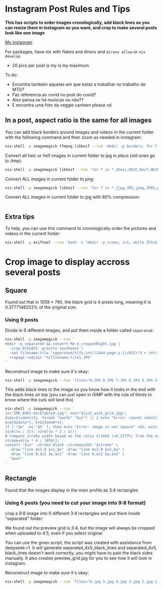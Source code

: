 # Instagram Post Rules and Tips

**This has scripts to order images cronologically, add black lines so you can resize them in instagram as you want, and crop to make several posts look like one image**

[My instagram](https://www.instagram.com/jonnasalmeidas/)

For packages, have nix with flakes and direnv and `direnv allow` or `nix develop`

- 20 pics per post is my is my maximum

To do:

- Encontra também aquelas em que estas a trabalhar no trabalho de MTG?
- Faz referencia ao covid no post do covid?
- Also pensa se há muiscas ou não??
- E encontra uma foto da veggie canteen please xd

## In a post, aspect ratio is the same for all images

You can add black borders around images and videos in the current folder with the following command and then zoom as needed in instagram:

```sh
nix-shell -p imagemagick ffmpeg libheif --run 'mkdir -p borders; for f in *.{jpg,JPG,jpeg,JPEG,png,PNG,gif,GIF,tif,TIF,tiff,TIFF,bmp,BMP,heic,HEIC,heif,HEIF}; do [ -e "$f" ] || continue; dims=$(magick identify -format "%wx%h" "$f"); w=${dims%x*}; h=${dims#*x}; border_w=$((w * 60 / 100)); border_h=$((h * 60 / 100)); magick "$f" -bordercolor black -border ${border_w}x${border_h} "borders/bordered_$f"; done; for f in *.{kvm,KVM,avi,AVI,mp4,MP4,wmv,WMV,flv,FLV,webm,WEBM,ogg,OGG,mov,MOV,asf,ASF,mkv,MKV}; do [ -e "$f" ] || continue; ffmpeg -i "$f" -vf "pad=ceil(iw+2*iw*0.6):ceil(ih+2*ih*0.6):ceil(iw*0.6):ceil(ih*0.6):color=black" -c:a copy "borders/bordered_$f"; done'

```

Convert all heic or heif images in current folder to jpg in place (old ones go to /tmp):

```sh
nix-shell -p imagemagick libheif --run 'for f in *.{heic,HEIC,heif,HEIF}; do [ -e "$f" ] || continue; magick "$f" "${f%.*}.jpg" && (mv "$f" /tmp/ 2>/dev/null || rm "$f"); done'
```

Convert ALL images in current folder to png:

```sh
nix-shell -p imagemagick libheif --run 'for f in *.{jpg,JPG,jpeg,JPEG,png,PNG,gif,GIF,tif,TIF,tiff,TIFF,bmp,BMP,webp,WEBP,heic,HEIC,heif,HEIF}; do [ -e "$f" ] || continue; magick "$f" "${f%.*}.tmp.png" && (mv -f "$f" /tmp/ 2>/dev/null || rm -f "$f") && mv -f "${f%.*}.tmp.png" "${f%.*}.png"; done'
```

Convert ALL images in current folder to jpg with 80% compression:

```sh

```


## Extra tips

To help, you can use this command to cronologically order the pictures and videos in the current folder:

```sh
nix-shell -p exiftool --run 'bash -c "mkdir -p crono; i=1; while IFS=$'\''\t'\'' read -r dt f; do cp \"\$f\" \"crono/\${i}_\$f\"; echo \"Copied: crono/\${i}_\$f\"; i=\$((i+1)); done < <(exiftool -T -DateTimeOriginal -filename * 2>/dev/null | sort)"'
```

# Crop image to display accross several posts

## Square

Found out that in 1059 × 740, the black grid is 4 pixels long, meaning it is 0.3777148253% of the original size.

### Using 9 posts

Divide in 9 different images, and put them inside a folder called `separated`:

```sh
nix-shell -p imagemagick --run '
mkdir -p separated && convert Me-4_croppedRight.jpg \
  -crop 815x815 -gravity southeast \
  -set filename:tile "separated/%[fx:int((2444-page.y-1)/815)*3 + int((2444-page.x-1)/815) + 1]" \
  +repage +adjoin "%[filename:tile].JPG"
'
```

Reconstruct image to make sure it's okay:

```sh
nix-shell -p imagemagick --run 'files="9.JPG 8.JPG 7.JPG 6.JPG 5.JPG 4.JPG 3.JPG 2.JPG 1.JPG"; montage $files -tile 3x3 -geometry +0+0 restored_image.jpg'
```

This adds black lines to the image so you know how it looks in the end with the black lines on top (you can just open in GIMP with the rule of thirds to know where the cuts will land tho)

```sh
nix-shell -p imagemagick --run '
in="IMG_8981-darkTabled.jpg"; out="${in}_with_grid.jpg";
dims=$(identify -format "%wx%h" "$in") || { echo "Error: cannot identify image" >&2; exit 1; };
w=${dims%x*}; h=${dims#*x};
if [ "$w" -ne "$h" ]; then echo "Error: image is not square" >&2; exit 1; fi;
x1=$((w / 3)); x2=$((w * 2 / 3));
# Compute stroke width based on the ratio 4/1059 (≈0.3777%) from the original test image.
stroke=$((w * 4 / 1059));
convert "$in" -stroke black -strokewidth "$stroke" \
  -draw "line $x1,0 $x1,$w" -draw "line $x2,0 $x2,$w" \
  -draw "line 0,$x1 $w,$x1" -draw "line 0,$x2 $w,$x2" \
  "$out"
'
```

## Rectangle 

Found that the images display in the main profile as 3:4 rectangles

### Using 6 posts (you need to cut your image into 9:8 format)

crop a 9:8 image into 6 different 3:4 rectangles and put them inside "separated" folder:

We found out the preview grid is 3:4, but the image will always be cropped when uploaded to 4:5, even if you select original

You can use the given script, the script was created with assistance from deepseek-r1. It will generate separated_4x5_black_lines and separated_4x5, black_lines doesn't work correctly, you might have to pain the black sides manually. It also creates preview_grid.jpg for you to see how it will look in instagram.

Reconstruct image to make sure it's okay:

```sh
nix-shell -p imagemagick --run 'files="6.jpg 5.jpg 4.jpg 3.jpg 2.jpg 1.jpg"; montage $files -tile 3x2 -geometry +0+0 merged_image.jpg'
```
